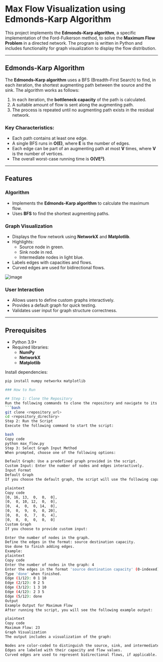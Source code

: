 # Max Flow Visualization using Edmonds-Karp Algorithm

This project implements the **Edmonds-Karp algorithm**, a specific implementation of the Ford-Fulkerson method, to solve the **Maximum Flow Problem** in a directed network. The program is written in Python and includes functionality for graph visualization to display the flow distribution.

---

## Edmonds-Karp Algorithm

The **Edmonds-Karp algorithm** uses a BFS (Breadth-First Search) to find, in each iteration, the shortest augmenting path between the source and the sink. The algorithm works as follows:
1. In each iteration, the **bottleneck capacity** of the path is calculated.
2. A suitable amount of flow is sent along the augmenting path.
3. The process is repeated until no augmenting path exists in the residual network.

### Key Characteristics:
- Each path contains at least one edge.
- A single BFS runs in **O(E)**, where **E** is the number of edges.
- Each edge can be part of an augmenting path at most **V** times, where **V** is the number of vertices.
- The overall worst-case running time is **O(VE²)**.

---

## Features

### Algorithm
- Implements the **Edmonds-Karp algorithm** to calculate the maximum flow.
- Uses **BFS** to find the shortest augmenting paths.

### Graph Visualization
- Displays the flow network using **NetworkX** and **Matplotlib**.
- Highlights:
  - Source node in green.
  - Sink node in red.
  - Intermediate nodes in light blue.
- Labels edges with capacities and flows.
- Curved edges are used for bidirectional flows.

![image](https://github.com/user-attachments/assets/6c8762e2-6c89-458c-969c-c9af3fe923eb)


### User Interaction
- Allows users to define custom graphs interactively.
- Provides a default graph for quick testing.
- Validates user input for graph structure correctness.

---

## Prerequisites

- Python 3.9+
- Required libraries:
  - **NumPy**
  - **NetworkX**
  - **Matplotlib**

Install dependencies:
```bash
pip install numpy networkx matplotlib

### How to Run

## Step 1: Clone the Repository
Run the following commands to clone the repository and navigate to its directory:
```bash
git clone <repository_url>
cd <repository_directory>
Step 2: Run the Script
Execute the following command to start the script:

bash
Copy code
python max_flow.py
Step 3: Select Graph Input Method
When prompted, choose one of the following options:

Default Graph: Use a predefined graph provided in the script.
Custom Input: Enter the number of nodes and edges interactively.
Input Format
Default Graph
If you choose the default graph, the script will use the following capacity matrix:

plaintext
Copy code
[0, 16, 13,  0,  0,  0],
[0,  0, 10, 12,  0,  0],
[0,  4,  0,  0, 14,  0],
[0,  0,  9,  0,  0, 20],
[0,  0,  0,  7,  0,  4],
[0,  0,  0,  0,  0,  0]
Custom Graph
If you choose to provide custom input:

Enter the number of nodes in the graph.
Define the edges in the format: source destination capacity.
Use done to finish adding edges.
Example:
plaintext
Copy code
Enter the number of nodes in the graph: 4
Enter the edges in the format 'source destination capacity' (0-indexed).
Type 'done' when finished.
Edge (1/12): 0 1 10
Edge (2/12): 0 2 5
Edge (3/12): 1 3 10
Edge (4/12): 2 3 5
Edge (5/12): done
Output
Example Output for Maximum Flow
After running the script, you will see the following example output:

plaintext
Copy code
Maximum Flow: 23
Graph Visualization
The output includes a visualization of the graph:

Nodes are color-coded to distinguish the source, sink, and intermediate nodes.
Edges are labeled with their capacity and flow values.
Curved edges are used to represent bidirectional flows, if applicable.
